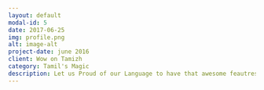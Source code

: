 ```yaml
---
layout: default
modal-id: 5
date: 2017-06-25
img: profile.png
alt: image-alt
project-date: june 2016
client: Wow on Tamizh
category: Tamil's Magic
description: Let us Proud of our Language to have that awesome feautres in it.. Proud of Tamilzh *Ancient and Efficient Language*
---
```


